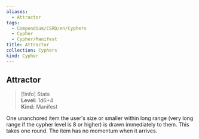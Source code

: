 ```yaml
---
aliases:
  - Attractor
tags:
  - Compendium/CSRD/en/Cyphers
  - Cypher
  - Cypher/Manifest
title: Attractor
collection: Cyphers
kind: Cypher
---
```

## Attractor  
>[!info] Stats  
> **Level:** 1d6+4  
> **Kind:** Manifest
  
One unanchored item the user's size or smaller within long range (very long range if the cypher level is 8 or higher) is drawn immediately to them. This takes one round. The item has no momentum when it arrives.